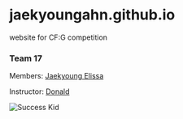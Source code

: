 # jaekyoungahn.github.io

website for CF:G competition

### Team 17

Members:
[Jaekyoung Elissa](https://github.com/Jaekyoungahn)

Instructor:
[Donald](https://github.com/dtylam)

![Success Kid](https://upload.wikimedia.org/wikipedia/en/f/ff/SuccessKid.jpg)
